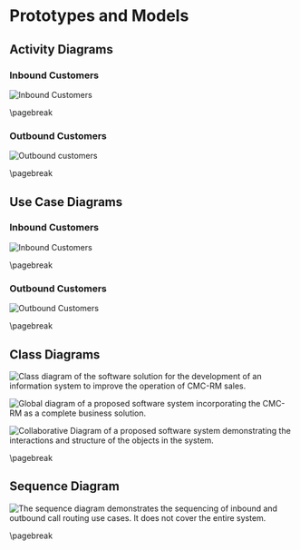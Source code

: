 # Prototypes and Models

## Activity Diagrams

### Inbound Customers

![Inbound Customers](images/activity/inbound.png)

\pagebreak

### Outbound Customers

![Outbound customers](images/activity/outbound.png)

\pagebreak

## Use Case Diagrams

### Inbound Customers

![Inbound Customers](images/use-case/inbound.png)

\pagebreak

### Outbound Customers

![Outbound Customers](images/use-case/outbound.png)

\pagebreak

## Class Diagrams

![Class diagram of the software solution for the development of an information system to improve the operation of CMC-RM sales.](images/class/class.png)

![Global diagram of a proposed software system incorporating the CMC-RM as a complete business solution.](images/class/global.png)

![Collaborative Diagram of a proposed software system demonstrating the interactions and structure of the objects in the system.](images/class/collaborative.png)

\pagebreak

## Sequence Diagram

![The sequence diagram demonstrates the sequencing of inbound and outbound call routing use cases. It does not cover the entire system.](images/sequence.png)

\pagebreak
